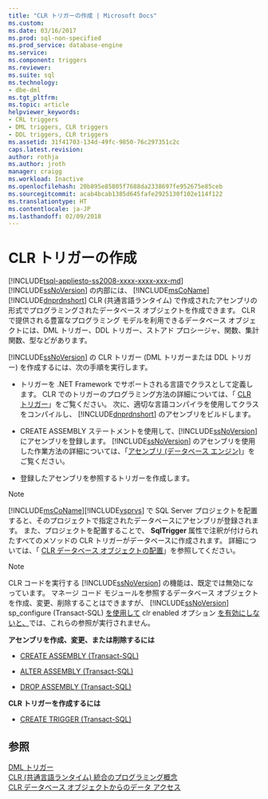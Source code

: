 ```yaml
---
title: "CLR トリガーの作成 | Microsoft Docs"
ms.custom: 
ms.date: 03/16/2017
ms.prod: sql-non-specified
ms.prod_service: database-engine
ms.service: 
ms.component: triggers
ms.reviewer: 
ms.suite: sql
ms.technology:
- dbe-dml
ms.tgt_pltfrm: 
ms.topic: article
helpviewer_keywords:
- CRL triggers
- DML triggers, CLR triggers
- DDL triggers, CLR triggers
ms.assetid: 31f41703-134d-49fc-9850-76c297351c2c
caps.latest.revision: 
author: rothja
ms.author: jroth
manager: craigg
ms.workload: Inactive
ms.openlocfilehash: 20b895e85805f7688da2338697fe952675e85ceb
ms.sourcegitcommit: acab4bcab1385d645fafe2925130f102e114f122
ms.translationtype: HT
ms.contentlocale: ja-JP
ms.lasthandoff: 02/09/2018
---
```

# <a name="create-clr-triggers"></a>CLR トリガーの作成
[!INCLUDE[tsql-appliesto-ss2008-xxxx-xxxx-xxx-md](../../includes/tsql-appliesto-ss2008-xxxx-xxxx-xxx-md.md)]
[!INCLUDE[ssNoVersion](../../includes/ssnoversion-md.md)] の内部には、 [!INCLUDE[msCoName](../../includes/msconame-md.md)] [!INCLUDE[dnprdnshort](../../includes/dnprdnshort-md.md)] CLR (共通言語ランタイム) で作成されたアセンブリの形式でプログラミングされたデータベース オブジェクトを作成できます。 CLR で提供される豊富なプログラミング モデルを利用できるデータベース オブジェクトには、DML トリガー、DDL トリガー、ストアド プロシージャ、関数、集計関数、型などがあります。  
  
 [!INCLUDE[ssNoVersion](../../includes/ssnoversion-md.md)] の CLR トリガー (DML トリガーまたは DDL トリガー) を作成するには、次の手順を実行します。  
  
-   トリガーを .NET Framework でサポートされる言語でクラスとして定義します。 CLR でのトリガーのプログラミング方法の詳細については、「 [CLR トリガー](http://msdn.microsoft.com/library/302a4e4a-3172-42b6-9cc0-4a971ab49c1c)」をご覧ください。 次に、適切な言語コンパイラを使用してクラスをコンパイルし、 [!INCLUDE[dnprdnshort](../../includes/dnprdnshort-md.md)] のアセンブリをビルドします。  
  
-   CREATE ASSEMBLY ステートメントを使用して、[!INCLUDE[ssNoVersion](../../includes/ssnoversion-md.md)] にアセンブリを登録します。 [!INCLUDE[ssNoVersion](../../includes/ssnoversion-md.md)] のアセンブリを使用した作業方法の詳細については、「[アセンブリ &#40;データベース エンジン&#41;](../../relational-databases/clr-integration/assemblies-database-engine.md)」をご覧ください。  
  
-   登録したアセンブリを参照するトリガーを作成します。  
  
> [!NOTE]  
>  [!INCLUDE[msCoName](../../includes/msconame-md.md)][!INCLUDE[vsprvs](../../includes/vsprvs-md.md)] で SQL Server プロジェクトを配置すると、そのプロジェクトで指定されたデータベースにアセンブリが登録されます。 また、プロジェクトを配置することで、 **SqlTrigger** 属性で注釈が付けられたすべてのメソッドの CLR トリガーがデータベースに作成されます。 詳細については、「 [CLR データベース オブジェクトの配置](../../relational-databases/clr-integration/deploying-clr-database-objects.md)」を参照してください。  
  
> [!NOTE]  
>  CLR コードを実行する [!INCLUDE[ssNoVersion](../../includes/ssnoversion-md.md)] の機能は、既定では無効になっています。 マネージ コード モジュールを参照するデータベース オブジェクトを作成、変更、削除することはできますが、 [!INCLUDE[ssNoVersion](../../includes/ssnoversion-md.md)] sp_configure (Transact-SQL) [を使用して](../../database-engine/configure-windows/clr-enabled-server-configuration-option.md) clr enabled オプション [を有効にしないと、](../../relational-databases/system-stored-procedures/sp-configure-transact-sql.md)では、これらの参照が実行されません。  
  
 **アセンブリを作成、変更、または削除するには**  
  
-   [CREATE ASSEMBLY &#40;Transact-SQL&#41;](../../t-sql/statements/create-assembly-transact-sql.md)  
  
-   [ALTER ASSEMBLY &#40;Transact-SQL&#41;](../../t-sql/statements/alter-assembly-transact-sql.md)  
  
-   [DROP ASSEMBLY &#40;Transact-SQL&#41;](../../t-sql/statements/drop-assembly-transact-sql.md)  
  
 **CLR トリガーを作成するには**  
  
-   [CREATE TRIGGER &#40;Transact-SQL&#41;](../../t-sql/statements/create-trigger-transact-sql.md)  
  
## <a name="see-also"></a>参照  
 [DML トリガー](../../relational-databases/triggers/dml-triggers.md)   
 [CLR &#40;共通言語ランタイム&#41; 統合のプログラミング概念](../../relational-databases/clr-integration/common-language-runtime-clr-integration-programming-concepts.md)   
 [CLR データベース オブジェクトからのデータ アクセス](../../relational-databases/clr-integration/data-access/data-access-from-clr-database-objects.md)  
  
  
